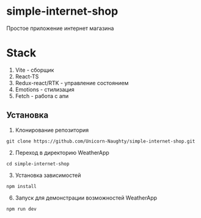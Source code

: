 # simple-internet-shop
Простое приложение интернет магазина

# Stack

  1. Vite - сборщик
  2. React-TS 
  3. Redux-react/RTK - управление состоянием
  4. Emotions - стилизация
  5. Fetch - работа с апи

<!--Установка-->
## Установка 

1. Клонирование репозитория 

```git clone https://github.com/Unicorn-Naughty/simple-internet-shop.git```

2. Переход в директорию WeatherApp

```cd simple-internet-shop```

3. Установка зависимостей

```npm install```

6. Запуск для демонстрации возможностей WeatherApp

```npm run dev```
